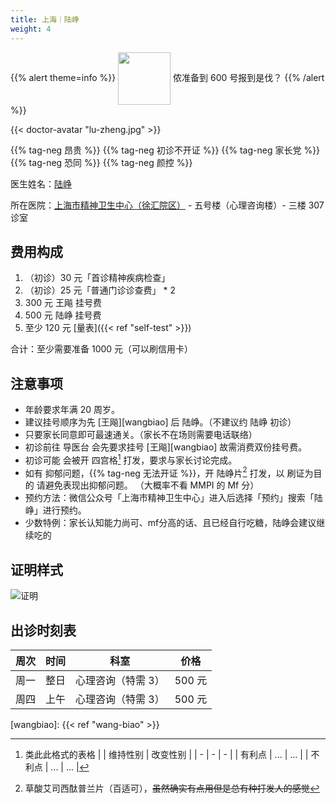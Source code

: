 ```yaml
---
title: 上海｜陆峥
weight: 4
---
```


{{% alert theme=info %}}
<img src="/images/wpnl.jpg" style="display:inline;height:6em;vertical-align:middle" /> 侬准备到 600 号报到是伐？
{{% /alert %}}

{{< doctor-avatar "lu-zheng.jpg" >}}

{{% tag-neg 昂贵 %}} {{% tag-neg 初诊不开证 %}}
{{% tag-neg 家长党 %}} {{% tag-neg 恐同 %}} {{% tag-neg 颜控 %}}

医生姓名：[陆峥](http://www.smhc.org.cn/MedicalGuide/contents/48/30.html)

所在医院：[上海市精神卫生中心（徐汇院区）](https://amap.com/place/B0HR6N4LN1) - 五号楼（心理咨询楼）- 三楼 307 诊室

## 费用构成

1. （初诊）30 元「首诊精神疾病检查」
1. （初诊）25 元「普通门诊诊查费」 \* 2
1. 300 元 王飚 挂号费
1. 500 元 陆峥 挂号费
1. 至少 120 元 [量表]({{< ref "self-test" >}})

合计：至少需要准备 1000 元（可以刷信用卡）

## 注意事项

- 年龄要求年满 20 周岁。
- 建议挂号顺序为先 [王飚][wangbiao] 后 陆峥。（不建议约 陆峥 初诊）
- 只要家长同意即可最速通关。（家长不在场则需要电话联络）
- 初诊前往 导医台 会先要求挂号 [王飚][wangbiao] 故需消费双份挂号费。
- 初诊可能 会被开 四宫格[^1] 打发，要求与家长讨论完成。
- 如有 抑郁问题，{{% tag-neg 无法开证 %}}，开 陆峥片[^2] 打发，以 刷证为目的 请避免表现出抑郁问题。
（大概率不看 MMPI 的 Mf 分）
- 预约方法：微信公众号「上海市精神卫生中心」进入后选择「预约」搜索「陆峥」进行预约。
- 少数特例：家长认知能力尚可、mf分高的话、且已经自行吃糖，陆峥会建议继续吃的

## 证明样式

![证明](images/doctor/proof/lu-zheng.jpg)

## 出诊时刻表

| 周次 | 时间 | 科室 | 价格 |
| :---: | :---: | :---: | :---: |
| 周一 | 整日 | 心理咨询（特需 3）| 500 元 |
| 周四 | 上午 | 心理咨询（特需 3）| 500 元 |

[^1]: 类此此格式的表格
| | 维持性别 | 改变性别 |
| - | - | - |
| 有利点 | ... | ... |
| 不利点 | ... | ... |

[^2]: 草酸艾司西酞普兰片（百适可），~~虽然确实有点用但是总有种打发人的感觉~~

[wangbiao]: {{< ref "wang-biao" >}}
